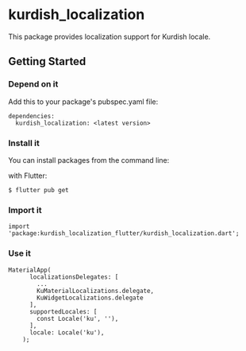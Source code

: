 # kurdish_localization

This package provides localization support for Kurdish locale.

## Getting Started

### Depend on it

Add this to your package's pubspec.yaml file:

```
dependencies:
  kurdish_localization: <latest version>

```
### Install it

You can install packages from the command line:

with Flutter:

```
$ flutter pub get
```

### Import it

```
import 'package:kurdish_localization_flutter/kurdish_localization.dart';
```

### Use it

```
MaterialApp(
      localizationsDelegates: [
        ...
        KuMaterialLocalizations.delegate,
        KuWidgetLocalizations.delegate
      ],
      supportedLocales: [
        const Locale('ku', ''),
      ],
      locale: Locale('ku'),
    );
```